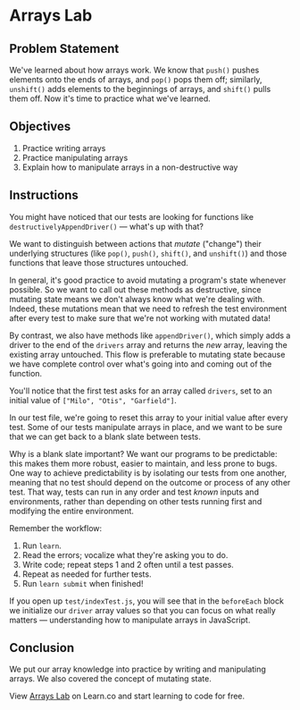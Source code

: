 # Arrays Lab

## Problem Statement

We've learned about how arrays work. We know that `push()` pushes elements onto
the ends of arrays, and `pop()` pops them off; similarly, `unshift()` adds
elements to the beginnings of arrays, and `shift()` pulls them off. Now it's
time to practice what we've learned.

## Objectives

1. Practice writing arrays
2. Practice manipulating arrays
3. Explain how to manipulate arrays in a non-destructive way

## Instructions

You might have noticed that our tests are looking for functions like
`destructivelyAppendDriver()` — what's up with that?

We want to distinguish between actions that _mutate_ ("change") their underlying
structures (like `pop()`, `push()`, `shift()`, and `unshift()`) and those
functions that leave those structures untouched.

In general, it's good practice to avoid mutating a program's state whenever
possible. So we want to call out these methods as destructive, since mutating
state means we don't always know what we're dealing with. Indeed, these
mutations mean that we need to refresh the test environment after every test to
make sure that we're not working with mutated data!

By contrast, we also have methods like `appendDriver()`, which simply adds a
driver to the end of the `drivers` array and returns the _new_ array, leaving
the existing array untouched. This flow is preferable to mutating state because
we have complete control over what's going into and coming out of the function.

You'll notice that the first test asks for an array called `drivers`, set to an
initial value of `["Milo", "Otis", "Garfield"]`.

In our test file, we're going to reset this array to your initial value after
every test. Some of our tests manipulate arrays in place, and we want to be sure
that we can get back to a blank slate between tests.

Why is a blank slate important? We want our programs to be predictable: this
makes them more robust, easier to maintain, and less prone to bugs. One way to
achieve predictability is by isolating our tests from one another, meaning that
no test should depend on the outcome or process of any other test. That way,
tests can run in any order and test _known_ inputs and environments, rather than
depending on other tests running first and modifying the entire environment.

Remember the workflow:

1. Run `learn`.
2. Read the errors; vocalize what they're asking you to do.
3. Write code; repeat steps 1 and 2 often until a test passes.
4. Repeat as needed for further tests.
5. Run `learn submit` when finished!

If you open up `test/indexTest.js`, you will see that in the `beforeEach` block we initialize our `driver` array values so that you can focus on what really matters — understanding how to manipulate arrays in JavaScript.

## Conclusion

We put our array knowledge into practice by writing and manipulating arrays. We also covered the concept of mutating state.

<p class='util--hide'>View <a href='https://learn.co/lessons/js-data-structures-arrays-lab'>Arrays Lab</a> on Learn.co and start learning to code for free.</p>
